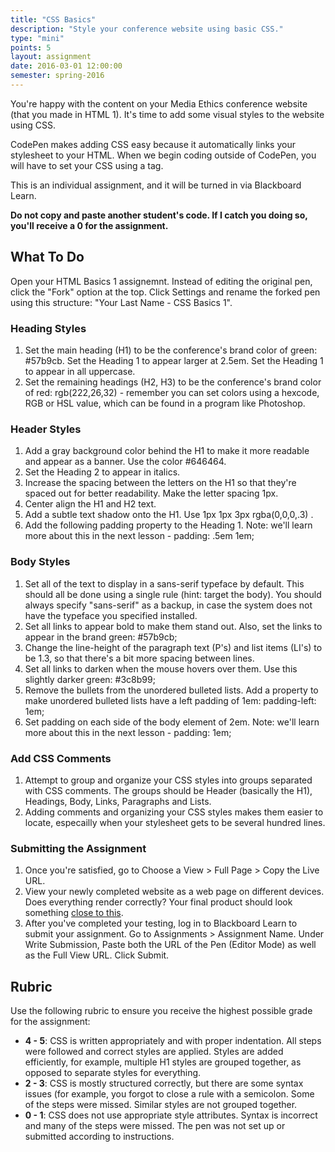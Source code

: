 ```yaml
---
title: "CSS Basics"
description: "Style your conference website using basic CSS."
type: "mini"
points: 5
layout: assignment
date: 2016-03-01 12:00:00
semester: spring-2016
---
```


You're happy with the content on your Media Ethics conference website (that you made in HTML 1).  It's time to add some visual styles to the website using CSS.

CodePen makes adding CSS easy because it automatically links your stylesheet to your HTML.  When we begin coding outside of CodePen, you will have to set your CSS using a <link> tag.

This is an individual assignment, and it will be turned in via Blackboard Learn.  

**Do not copy and paste another student's code.  If I catch you doing so, you'll receive a 0 for the assignment.**

## What To Do

Open your HTML Basics 1 assignemnt.  Instead of editing the original pen, click the "Fork" option at the top.  Click Settings and rename the forked pen using this structure: "Your Last Name - CSS Basics 1".

### Heading Styles
1. Set the main heading (H1) to be the conference's brand color of green: #57b9cb.  Set the Heading 1 to appear larger at 2.5em.  Set the Heading 1 to appear in all uppercase.
2. Set the remaining headings (H2, H3) to be the conference's brand color of red: rgb(222,26,32) - remember you can set colors using a hexcode, RGB or HSL value, which can be found in a program like Photoshop.

### Header Styles
1. Add a gray background color behind the H1 to make it more readable and appear as a banner.  Use the color #646464.
2. Set the Heading 2 to appear in italics.
3. Increase the spacing between the letters on the H1 so that they're spaced out for better readability.  Make the letter spacing 1px.
4. Center align the H1 and H2 text.
5. Add a subtle text shadow onto the H1.  Use 1px 1px 3px rgba(0,0,0,.3) .
6. Add the following padding property to the Heading 1.  Note: we'll learn more about this in the next lesson - padding: .5em 1em;

### Body Styles

1. Set all of the text to display in a sans-serif typeface by default.  This should all be done using a single rule (hint: target the body).  You should always specify "sans-serif" as a backup, in case the system does not have the typeface you specified installed.
2. Set all links to appear bold to make them stand out.  Also, set the links to appear in the brand green: #57b9cb;
3. Change the line-height of the paragraph text (P's) and list items (LI's) to be 1.3, so that there's a bit more spacing between lines.
4. Set all links to darken when the mouse hovers over them.  Use this slightly darker green: #3c8b99;
5. Remove the bullets from the unordered bulleted lists.  Add a property to make unordered bulleted lists have a left padding of 1em:  padding-left: 1em;
6. Set padding on each side of the body element of 2em.  Note: we'll learn more about this in the next lesson - padding: 1em;

### Add CSS Comments

1.  Attempt to group and organize your CSS styles into groups separated with CSS comments.  The groups should be Header (basically the H1), Headings, Body, Links, Paragraphs and Lists.
2. Adding comments and organizing your CSS styles makes them easier to locate, especailly when your stylesheet gets to be several hundred lines.


### Submitting the Assignment

1. Once you're satisfied, go to Choose a View > Full Page > Copy the Live URL. 
2. View your newly completed website as a web page on different devices.  Does everything render correctly?  Your final product should look something [close to this](/img/css-assignment-screenshot.png).
3. After you've completed your testing, log in to Blackboard Learn to submit your assignment.  Go to Assignments > Assignment Name.  Under Write Submission, Paste both the URL of the Pen (Editor Mode) as well as the Full View  URL.  Click Submit.

## Rubric

Use the following rubric to ensure you receive the highest possible grade for the assignment:

* **4 - 5**: CSS is written appropriately and with proper indentation.  All steps were followed and correct styles are applied.  Styles are added efficiently, for example, multiple H1 styles are grouped together, as opposed to separate styles for everything.  
* **2 - 3**: CSS is mostly structured correctly, but there are some syntax issues (for example, you forgot to close a rule with a semicolon.  Some of the steps were missed.  Similar styles are not grouped together.
* **0 - 1**: CSS does not use appropriate style attributes.  Syntax is incorrect and many of the steps were missed. The pen was not set up or submitted according to instructions.  